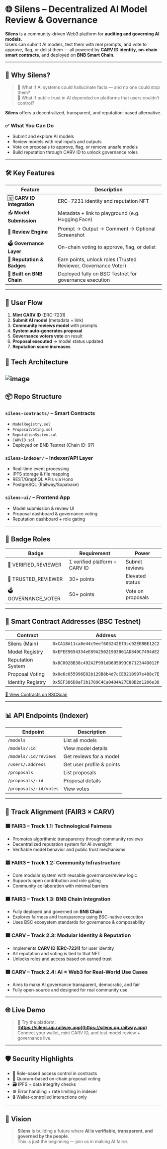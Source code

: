 # 🌐 Silens – Decentralized AI Model Review & Governance

**Silens** is a community-driven Web3 platform for **auditing and governing AI models**.  
Users can submit AI models, test them with real prompts, and vote to approve, flag, or delist them — all powered by **CARV ID identity**, **on-chain smart contracts**, and deployed on **BNB Smart Chain**.

---

## 🎯 Why Silens?

> 🧠 What if AI systems could hallucinate facts — and no one could stop them?  
> 🧠 What if public trust in AI depended on platforms that users couldn't control?

**Silens** offers a decentralized, transparent, and reputation-based alternative.

### ✅ What You Can Do
- Submit and explore AI models
- Review models with real inputs and outputs
- Vote on proposals to approve, flag, or remove unsafe models
- Build reputation through CARV ID to unlock governance roles

---

## 🛠️ Key Features

| Feature | Description |
|--------|-------------|
| 🆔 **CARV ID Integration** | ERC-7231 identity and reputation NFT |
| 📤 **Model Submission** | Metadata + link to playground (e.g. Hugging Face) |
| 🧪 **Review Engine** | Prompt → Output → Comment → Optional Screenshot |
| 🗳️ **Governance Layer** | On-chain voting to approve, flag, or delist |
| 🏅 **Reputation & Badges** | Earn points, unlock roles (Trusted Reviewer, Governance Voter) |
| 🧱 **Built on BNB Chain** | Deployed fully on BSC Testnet for governance execution |

---

## 🔁 User Flow

1. **Mint CARV ID** (ERC-7231)
2. **Submit AI model** (metadata + link)
3. **Community reviews model** with prompts
4. **System auto-generates proposal**
5. **Governance voters vote** on result
6. **Proposal executed** → model status updated
7. **Reputation score increases**

## 🧱 Tech Architecture
![image](https://res.cloudinary.com/dbllvvcv5/image/upload/v1722674273/github/uuhrys8ap3intzsmnwzx)
---

## 📦 Repo Structure

### `silens-contracts/` – Smart Contracts
- `ModelRegistry.sol`
- `ProposalVoting.sol`
- `ReputationSystem.sol`
- `CARVID.sol`
- Deployed on BNB Testnet (Chain ID: 97)

### `silens-indexer/` – Indexer/API Layer
- Real-time event processing
- IPFS storage & file mapping
- REST/GraphQL APIs via Hono
- PostgreSQL (Railway/Supabase)

### `silens-ui/` – Frontend App
- Model submission & review UI
- Proposal dashboard & governance voting
- Reputation dashboard + role gating

---

## 🏅 Badge Roles

| Badge | Requirement | Power |
|-------|-------------|-------|
| 🧪 VERIFIED_REVIEWER | 1 verified platform + CARV ID | Submit reviews |
| 🧠 TRUSTED_REVIEWER | 30+ points | Elevated status |
| 🗳️ GOVERNANCE_VOTER | 50+ points | Vote on proposals |

---

## 🔗 Smart Contract Addresses (BSC Testnet)

| Contract | Address |
|---------|---------|
| Silens (Main) | `0xCA18A11ca8e44c9eef603242Ef3cc92EE8BE12C2` |
| Model Registry | `0xEFEE9654334eE89A25021903B01AD840C7494dE2` |
| Reputation System | `0x8C0028B38c492A2F991dD805093C6712344D012F` |
| Proposal Voting | `0x0e6c055996E02b129B8b4d7cCE9210997e408c7E` |
| Identity Registry | `0x5EF386D8aF3b1709C4Ca0404A27E80B2d1206e38` |

[🔎 View Contracts on BSCScan](https://testnet.bscscan.com/address/0xCA18A11ca8e44c9eef603242Ef3cc92EE8BE12C2)

---

## 📊 API Endpoints (Indexer)

| Endpoint | Description |
|----------|-------------|
| `/models` | List all models |
| `/models/:id` | View model details |
| `/models/:id/reviews` | Get reviews for a model |
| `/users/:address` | Get user profile & points |
| `/proposals` | List proposals |
| `/proposals/:id` | Proposal details |
| `/proposals/:id/votes` | View votes |

---

## 🎯 Track Alignment (FAIR3 × CARV)

### 🟦 **FAIR3 – Track 1.1: Technological Fairness**
- Promotes algorithmic transparency through community reviews
- Decentralized reputation system for AI oversight
- Verifiable model behavior and public trust mechanisms

### 🟨 **FAIR3 – Track 1.2: Community Infrastructure**
- Core modular system with reusable governance/review logic
- Supports open contribution and role gating
- Community collaboration with minimal barriers

### 🟧 **FAIR3 – Track 1.3: BNB Chain Integration**
- Fully deployed and governed on **BNB Chain**
- Explores fairness and transparency using BSC-native execution
- Uses BSC ecosystem standards for governance & composability

### 🟩 **CARV – Track 2.3: Modular Identity & Reputation**
- Implements **CARV ID (ERC-7231)** for user identity
- All reputation and voting is tied to that NFT
- Unlocks roles and access based on earned trust

### 🟪 **CARV – Track 2.4: AI × Web3 for Real-World Use Cases**
- Aims to make AI governance transparent, democratic, and fair
- Fully open-source and designed for real community use

---

## 🌐 Live Demo

> 🧪 Try the platform:  
**[https://silens.up.railway.app](https://silens.up.railway.app)**  
Connect your wallet, mint CARV ID, and test model review + governance live.

---

## 🛡️ Security Highlights

- 🔐 Role-based access control in contracts
- 🔄 Quorum-based on-chain proposal voting
- 🗃️ IPFS + data integrity checks
- ⚙️ Error handling + rate limiting in indexer
- 🔒 Wallet-controlled interactions only

---

## 🧠 Vision

> **Silens** is building a future where **AI is verifiable, transparent, and governed by the people**.  
This is just the beginning — join us in making AI fairer.
